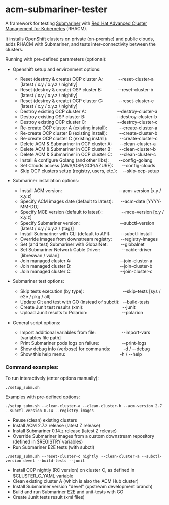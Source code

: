 # acm-submariner-tester
A framework for testing [Submariner](https://submariner.io) with [Red Hat Advanced Cluster Management for Kubernetes](https://www.redhat.com/en/technologies/management/advanced-cluster-management) (RHACM).

It installs OpenShift clusters on private (on-premise) and public clouds, adds RHACM with Submariner, and tests inter-connectivity between the clusters.

Running with pre-defined parameters (optional):

- Openshift setup and environment options:

  * Reset (destroy & create) OCP cluster A:&ensp;&ensp;&ensp;&ensp;&ensp;&ensp;&ensp;--reset-cluster-a [latest / x.y / x.y.z / nightly]
  * Reset (destroy & create) OSP cluster B:&ensp;&ensp;&ensp;&ensp;&ensp;&ensp;&ensp;--reset-cluster-b [latest / x.y / x.y.z / nightly]
  * Reset (destroy & create) OCP cluster C:&ensp;&ensp;&ensp;&ensp;&ensp;&ensp;&ensp;--reset-cluster-c [latest / x.y / x.y.z / nightly]
  * Destroy existing OCP cluster A:&ensp;&ensp;&ensp;&ensp;&ensp;&ensp;&ensp;&ensp;&ensp;&ensp;&ensp;&ensp;&ensp;&ensp;--destroy-cluster-a
  * Destroy existing OSP cluster B:&ensp;&ensp;&ensp;&ensp;&ensp;&ensp;&ensp;&ensp;&ensp;&ensp;&ensp;&ensp;&ensp;&ensp;--destroy-cluster-b
  * Destroy existing OCP cluster C:&ensp;&ensp;&ensp;&ensp;&ensp;&ensp;&ensp;&ensp;&ensp;&ensp;&ensp;&ensp;&ensp;&ensp;--destroy-cluster-c
  * Re-create OCP cluster A (existing install): &ensp;&ensp;&ensp;&ensp;&ensp;--create-cluster-a
  * Re-create OCP cluster B (existing install): &ensp;&ensp;&ensp;&ensp;&ensp;--create-cluster-b
  * Re-create OCP cluster C (existing install): &ensp;&ensp;&ensp;&ensp;&ensp;--create-cluster-c
  * Delete ACM & Submariner in OCP cluster A: &ensp;&ensp;&ensp;--clean-cluster-a
  * Delete ACM & Submariner in OCP cluster B: &ensp;&ensp;&ensp;--clean-cluster-b
  * Delete ACM & Submariner in OCP cluster C: &ensp;&ensp;&ensp;--clean-cluster-c
  * Install & configure Golang (and other libs): &ensp;&ensp;&ensp;&ensp;--config-golang
  * Set Clouds access (AWS/OSP/GCP/AZURE):&ensp;&ensp;&ensp;&ensp;--config-clouds
  * Skip OCP clusters setup (registry, users, etc.):&ensp;&ensp; --skip-ocp-setup

- Submariner installation options:

  * Install ACM version:&ensp;&ensp;&ensp;&ensp;&ensp;&ensp;&ensp;&ensp;&ensp;&ensp;&ensp;&ensp;&ensp;&ensp;&ensp;&ensp;&ensp;&ensp;&ensp;&ensp;&ensp;&ensp;&ensp;&ensp;&ensp; --acm-version [x.y / x.y.z]
  * Specify ACM images date (default to latest): &ensp;&ensp;&ensp;--acm-date [YYYY-MM-DD]
  * Specify MCE version (default to latest): &ensp;&ensp;&ensp;&ensp;&ensp;&ensp;&ensp;&ensp;--mce-version [x.y / x.y.z]
  * Specify Submariner version: &ensp;&ensp;&ensp;&ensp;&ensp;&ensp;&ensp;&ensp;&ensp;&ensp;&ensp;&ensp;&ensp;&ensp;&ensp;&ensp; &ensp;--subctl-version [latest / x.y / x.y.z / {tag}]
  * Install Submariner with CLI (default to API): &ensp;&ensp;&ensp;&ensp;--subctl-install
  * Override images from downstream registry:&ensp;&ensp;&ensp;&ensp;--registry-images
  * Set (and test) Submariner with GlobalNet:&ensp;&ensp;&ensp;&ensp;&ensp;&ensp;--globalnet
  * Set Submariner Network Cable Driver: &ensp;&ensp;&ensp;&ensp;&ensp;&ensp;&ensp;&ensp;&ensp;--cable-driver [libreswan / vxlan]
  * Join managed cluster A:&ensp;&ensp;&ensp;&ensp;&ensp;&ensp;&ensp;&ensp;&ensp;&ensp;&ensp;&ensp;&ensp;&ensp;&ensp;&ensp;&ensp;&ensp;&ensp;&ensp;&ensp;&ensp;--join-cluster-a
  * Join managed cluster B:&ensp;&ensp;&ensp;&ensp;&ensp;&ensp;&ensp;&ensp;&ensp;&ensp;&ensp;&ensp;&ensp;&ensp;&ensp;&ensp;&ensp;&ensp;&ensp;&ensp;&ensp;&ensp;--join-cluster-b
  * Join managed cluster C:&ensp;&ensp;&ensp;&ensp;&ensp;&ensp;&ensp;&ensp;&ensp;&ensp;&ensp;&ensp;&ensp;&ensp;&ensp;&ensp;&ensp;&ensp;&ensp;&ensp;&ensp;&ensp;--join-cluster-c

- Submariner test options:

  * Skip tests execution (by type): &ensp;&ensp;&ensp;&ensp;&ensp;&ensp;&ensp;&ensp;&ensp;&ensp;&ensp;&ensp;&ensp;&ensp;&ensp;&ensp;&ensp;--skip-tests [sys / e2e / pkg / all]
  * Update Git and test with GO (instead of subctl): &ensp;--build-tests
  * Create Junit test results (xml): &ensp;&ensp;&ensp;&ensp;&ensp;&ensp;&ensp;&ensp;&ensp;&ensp;&ensp;&ensp;&ensp;&ensp;&ensp;&ensp;&ensp;--junit
  * Upload Junit results to Polarion: &ensp;&ensp;&ensp;&ensp;&ensp;&ensp;&ensp;&ensp;&ensp;&ensp;&ensp;&ensp;&ensp;&ensp;&ensp;--polarion

- General script options:

  * Import additional variables from file:&ensp;&ensp;&ensp;&ensp;&ensp;&ensp;&ensp;&ensp;&ensp;&ensp;&ensp; --import-vars  [variables file path]
  * Print Submariner pods logs on failure: &ensp;&ensp;&ensp;&ensp;&ensp;&ensp;&ensp;&ensp;&ensp; --print-logs
  * Show debug info (verbose) for commands:&ensp;&ensp;&ensp;&ensp;&ensp;&ensp;-d / --debug
  * Show this help menu: &ensp;&ensp;&ensp;&ensp;&ensp;&ensp;&ensp;&ensp;&ensp;&ensp;&ensp;&ensp;&ensp;&ensp;&ensp;&ensp;&ensp;&ensp;&ensp;&ensp;&ensp;&ensp;&ensp;&ensp;-h / --help


### Command examples:

To run interactively (enter options manually):

`./setup_subm.sh`


Examples with pre-defined options:

`./setup_subm.sh --clean-cluster-a --clean-cluster-b --acm-version 2.7 --subctl-version 0.14 --registry-images`

  * Reuse (clean) existing clusters
  * Install ACM 2.7.z release (latest Z release)
  * Install Submariner 0.14.z release (latest Z release)
  * Override Submariner images from a custom downstream repository (defined in $REGISTRY variables)
  * Run Submariner E2E tests (with subctl)


`./setup_subm.sh --reset-cluster-c nightly --clean-cluster-a --subctl-version devel --build-tests --junit`

  * Install OCP nightly (RC version) on cluster C, as defined in $CLUSTER_C_YAML variable
  * Clean existing cluster A (which is also the ACM Hub cluster)
  * Install Submariner version "devel" (upstream development branch)
  * Build and run Submariner E2E and unit-tests with GO
  * Create Junit tests result (xml files)
